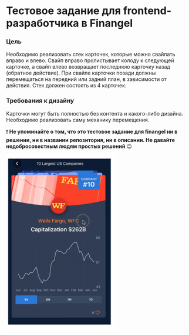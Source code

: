 # Тестовое задание для frontend-разработчика в Finangel

### Цель
Необходимо реализовать стек карточек, которые можно свайпать вправо и влево.
Свайп вправо пролистывает колоду к следующей карточке, а свайп влево возвращает последнюю карточку назад (обратное действие).
При свайпе карточки позади должны перемещаться на передний или задний план, в зависимости от действия.
Стек должен состоять из 4 карточек.

### Требования к дизайну
Карточки могут быть полностью без контента и какого-либо дизайна. Необходимо реализовать саму механику перемещения.

:exclamation: **Не упоминайте о том, что это тестовое задание для finangel ни в решении, ни в названии репозитория, ни в описании. Не давайте недобросовестным людям простых решений** :wink:	
 
<img src="/testtask.png" align="left" width="300px" alt="Карточки">


